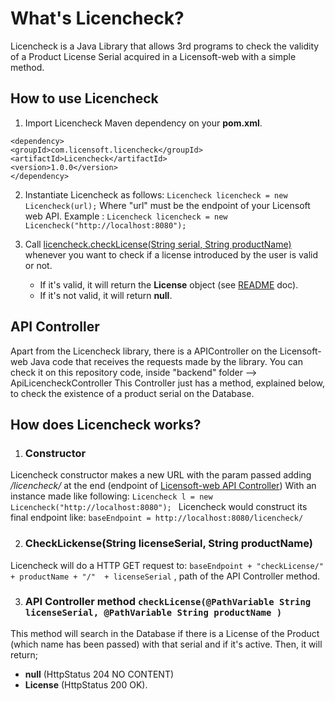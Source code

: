 # What's Licencheck?
Licencheck is a Java Library that allows 3rd programs to check the validity of a Product License Serial acquired in a Licensoft-web with a simple method.

## How to use Licencheck 
1. Import Licencheck Maven dependency on your **pom.xml**.
```
<dependency>
<groupId>com.licensoft.licencheck</groupId>
<artifactId>Licencheck</artifactId>
<version>1.0.0</version>
</dependency>
```
2. Instantiate Licencheck as follows:
`Licencheck licencheck = new Licencheck(url);`
Where "url" must be the endpoint of your Licensoft web API.
Example : 
	`Licencheck licencheck = new Licencheck("http://localhost:8080");`

3. Call [licencheck.checkLicense(String serial, String productName)](#checkLicense) whenever you want to check if a license introduced by the user is valid or not.
	- If it's valid, it will return the **License** object (see [README](../README.md) doc).
	- If it's not valid, it will return **null**.


## API Controller
Apart from the Licencheck library, there is a APIController on the Licensoft-web Java code that receives the requests made by the library.
You can check it on this repository code, inside "backend" folder --> ApiLicencheckController
This Controller just has a method, explained below, to check the existence of a product serial on the Database.

 ## How does Licencheck works?
 1. ### Constructor
 Licencheck constructor makes a new URL with the param passed adding */licencheck/* at the end (endpoint of [Licensoft-web API Controller](#api-controller))
 With an instance made like following:
 `Licencheck l = new Licencheck("http://localhost:8080"); `
 Licencheck would construct its final endpoint like:
 `baseEndpoint = http://localhost:8080/licencheck/`
 
 2. ### CheckLickense(String licenseSerial, String productName)
 Licencheck will do a HTTP GET request to: `baseEndpoint + "checkLicense/"  + productName + "/"  + licenseSerial` , path of the API Controller method.

3. ### API Controller method `checkLicense(@PathVariable String licenseSerial, @PathVariable String productName )`
This method will search in the Database if there is a License of the Product (which name has been passed) with that serial and if it's active.
Then, it will return;
*  **null** (HttpStatus 204 NO CONTENT) 
*  **License** (HttpStatus 200 OK).

